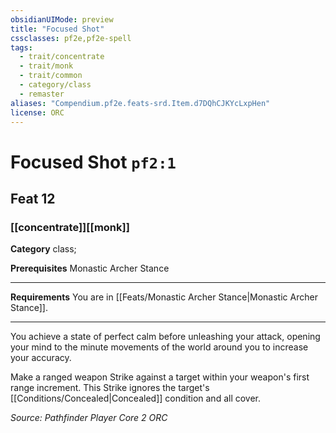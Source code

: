 ```yaml
---
obsidianUIMode: preview
title: "Focused Shot"
cssclasses: pf2e,pf2e-spell
tags:
  - trait/concentrate
  - trait/monk
  - trait/common
  - category/class
  - remaster
aliases: "Compendium.pf2e.feats-srd.Item.d7DQhCJKYcLxpHen"
license: ORC
---
```

# Focused Shot `pf2:1`
## Feat 12
### [[concentrate]][[monk]]

**Category** class; 



**Prerequisites** Monastic Archer Stance
* * *
**Requirements** You are in [[Feats/Monastic Archer Stance|Monastic Archer Stance]].

* * *

You achieve a state of perfect calm before unleashing your attack, opening your mind to the minute movements of the world around you to increase your accuracy.

Make a ranged weapon Strike against a target within your weapon's first range increment. This Strike ignores the target's [[Conditions/Concealed|Concealed]] condition and all cover.

*Source: Pathfinder Player Core 2*
*ORC*